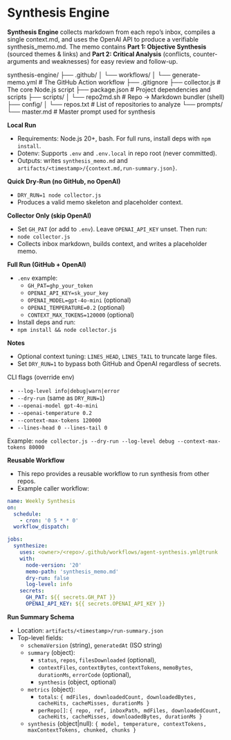 # Synthesis Engine

**Synthesis Engine** collects markdown from each repo’s inbox, compiles a single context.md, and uses the OpenAI API to produce a verifiable synthesis_memo.md. The memo contains **Part 1: Objective Synthesis** (sourced themes & links) and **Part 2: Critical Analysis** (conflicts, counter-arguments and weaknesses) for easy review and follow-up.

synthesis-engine/
├── .github/
│   └── workflows/
│       └── generate-memo.yml   # The GitHub Action workflow
├── .gitignore
├── collector.js                # The core Node.js script
├── package.json                # Project dependencies and scripts
├── scripts/
│   └── repo2md.sh              # Repo → Markdown bundler (shell)
├── config/
│   └── repos.txt               # List of repositories to analyze
└── prompts/
    └── master.md               # Master prompt used for synthesis

**Local Run**
- Requirements: Node.js 20+, bash. For full runs, install deps with `npm install`.
- Dotenv: Supports `.env` and `.env.local` in repo root (never committed).
- Outputs: writes `synthesis_memo.md` and `artifacts/<timestamp>/{context.md,run-summary.json}`.

**Quick Dry‑Run (no GitHub, no OpenAI)**
- `DRY_RUN=1 node collector.js`
- Produces a valid memo skeleton and placeholder context.

**Collector Only (skip OpenAI)**
- Set `GH_PAT` (or add to `.env`). Leave `OPENAI_API_KEY` unset. Then run:
- `node collector.js`
- Collects inbox markdown, builds context, and writes a placeholder memo.

**Full Run (GitHub + OpenAI)**
- `.env` example:
  - `GH_PAT=ghp_your_token`
  - `OPENAI_API_KEY=sk_your_key`
  - `OPENAI_MODEL=gpt-4o-mini` (optional)
  - `OPENAI_TEMPERATURE=0.2` (optional)
  - `CONTEXT_MAX_TOKENS=120000` (optional)
- Install deps and run:
- `npm install && node collector.js`

**Notes**
- Optional context tuning: `LINES_HEAD`, `LINES_TAIL` to truncate large files.
- Set `DRY_RUN=1` to bypass both GitHub and OpenAI regardless of secrets.

CLI flags (override env)
- `--log-level info|debug|warn|error`
- `--dry-run` (same as `DRY_RUN=1`)
- `--openai-model gpt-4o-mini`
- `--openai-temperature 0.2`
- `--context-max-tokens 120000`
- `--lines-head 0 --lines-tail 0`

Example: `node collector.js --dry-run --log-level debug --context-max-tokens 80000`

**Reusable Workflow**
- This repo provides a reusable workflow to run synthesis from other repos.
- Example caller workflow:

```yaml
name: Weekly Synthesis
on:
  schedule:
    - cron: '0 5 * * 0'
  workflow_dispatch:

jobs:
  synthesize:
    uses: <owner>/<repo>/.github/workflows/agent-synthesis.yml@trunk
    with:
      node-version: '20'
      memo-path: 'synthesis_memo.md'
      dry-run: false
      log-level: info
    secrets:
      GH_PAT: ${{ secrets.GH_PAT }}
      OPENAI_API_KEY: ${{ secrets.OPENAI_API_KEY }}
```

**Run Summary Schema**
- Location: `artifacts/<timestamp>/run-summary.json`
- Top-level fields:
  - `schemaVersion` (string), `generatedAt` (ISO string)
  - `summary` (object):
    - `status`, `repos`, `filesDownloaded` (optional),
    - `contextFiles`, `contextBytes`, `contextTokens`, `memoBytes`, `durationMs`, `errorCode` (optional),
    - `synthesis` (object, optional)
  - `metrics` (object):
    - `totals`: `{ mdFiles, downloadedCount, downloadedBytes, cacheHits, cacheMisses, durationMs }`
    - `perRepo[]`: `{ repo, ref, inboxPath, mdFiles, downloadedCount, cacheHits, cacheMisses, downloadedBytes, durationMs }`
  - `synthesis` (object|null): `{ model, temperature, contextTokens, maxContextTokens, chunked, chunks }`
